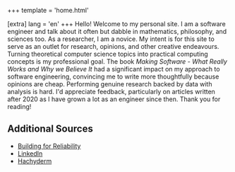 +++
template = 'home.html'

[extra]
lang = 'en'
+++
Hello! Welcome to my personal site.
I am a software engineer and talk about it often but dabble in mathematics, philosophy, and sciences too.
As a researcher, I am a novice.
My intent is for this site to serve as an outlet for research, opinions, and other creative endeavours.
Turning theoretical computer science topics into practical computing concepts is my professional goal.
The book _Making Software - What Really Works and Why we Believe It_ had a significant impact on my approach to software engineering, convincing me to write more thoughtfully because opinions are cheap.
Performing genuine research backed by data with analysis is hard.
I'd appreciate feedback, particularly on articles written after 2020 as I have grown a lot as an engineer since then.
Thank you for reading!

## Additional Sources

* [Building for Reliability](https://dropbox.tech/application/building-for-reliability-at-hellosign)
* [LinkedIn](https://www.linkedin.com/in/kenneth-cross/)
* [Hachyderm](https://hachyderm.io/@kmc)
